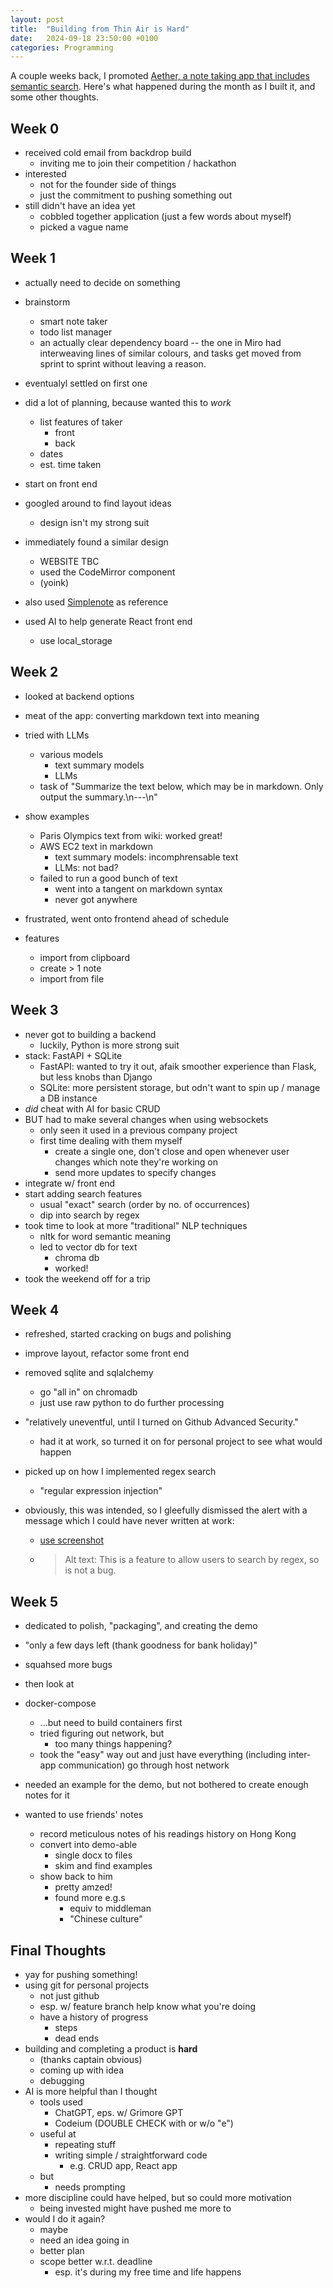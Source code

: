 ```yaml
---
layout: post
title:  "Building from Thin Air is Hard"
date:   2024-09-18 23:50:00 +0100
categories: Programming
---
```


A couple weeks back, I promoted [Aether, a note taking app that includes semantic search](LINK). Here's what happened during the month as I built it, and some other thoughts.

## Week 0

- received cold email from backdrop build
    - inviting me to join their competition / hackathon
- interested
    - not for the founder side of things
    - just the commitment to pushing something out
- still didn't have an idea yet
    - cobbled together application (just a few words about myself)
    - picked a vague name

## Week 1

- actually need to decide on something
- brainstorm
    - smart note taker
    - todo list manager
    - an actually clear dependency board -- the one in Miro had interweaving lines of similar colours, and tasks get moved from sprint to sprint without leaving a reason.
- eventualyl settled on first one
- did a lot of planning, because wanted this to _work_
    - list features of taker
        - front
        - back
    - dates
    - est. time taken

- start on front end
- googled around to find layout ideas
    - design isn't my strong suit
- immediately found a similar design
    - WEBSITE TBC
    - used the CodeMirror component
    - (yoink)
- also used [Simplenote](TBC) as reference
- used AI to help generate React front end
    - use local_storage

## Week 2

- looked at backend options 
- meat of the app: converting markdown text into meaning
- tried with LLMs
    - various models
        - text summary models
        - LLMs
    - task of "Summarize the text below, which may be in markdown. Only output the summary.\n---\n"
- show examples
    - Paris Olympics text from wiki: worked great!
    - AWS EC2 text in markdown
        - text summary models: incomphrensable text
        - LLMs: not bad?
    - failed to run a good bunch of text 
        - went into a tangent on markdown syntax
        - never got anywhere

- frustrated, went onto frontend ahead of schedule
- features
    - import from clipboard
    - create > 1 note
    - import from file

## Week 3

- never got to building a backend
    - luckily, Python is more strong suit
- stack: FastAPI + SQLite
    - FastAPI: wanted to try it out, afaik smoother experience than Flask, but less knobs than Django
    - SQLite: more persistent storage, but odn't want to spin up / manage a DB instance
- _did_ cheat with AI for basic CRUD
- BUT had to make several changes when using websockets
    - only seen it used in a previous company project
    - first time dealing with them myself
        - create a single one, don't close and open whenever user changes which note they're working on
        - send more updates to specify changes
- integrate w/ front end
- start adding search features
    - usual "exact" search (order by no. of occurrences)
    - dip into search by regex
- took time to look at more "traditional" NLP techniques
    - nltk for word semantic meaning
    - led to vector db for text
        - chroma db
        - worked!
- took the weekend off for a trip

## Week 4

- refreshed, started cracking on bugs and polishing
- improve layout, refactor some front end
- removed sqlite and sqlalchemy
    - go "all in" on chromadb
    - just use raw python to do further processing

- "relatively uneventful, until I turned on Github Advanced Security."
    - had it at work, so turned it on for personal project to see what would happen
- picked up on how I implemented regex search
    - "regular expression injection"
- obviously, this was intended, so I gleefully dismissed the alert with a message which I could have never written at work:
    - [use screenshot](https://github.com/LyndonFan/Aether/security/code-scanning/3)
    - > Alt text: This is a feature to allow users to search by regex, so is not a bug.

## Week 5

- dedicated to polish, "packaging", and creating the demo

- "only a few days left (thank goodness for bank holiday)"
- squahsed more bugs
- then look at 
- docker-compose
    - ...but need to build containers first
    - tried figuring out network, but
        - too many things happening?
    - took the "easy" way out and just have everything (including inter-app communication) go through host network

- needed an example for the demo, but not bothered to create enough notes for it
- wanted to use friends' notes
    - record meticulous notes of his readings history on Hong Kong
    - convert into demo-able
        - single docx to files
        - skim and find examples
    - show back to him
        - pretty amzed!
        - found more e.g.s
            - equiv to middleman
            - "Chinese culture"

## Final Thoughts

- yay for pushing something!
- using git for personal projects
    - not just github
    - esp. w/ feature branch help know what you're doing
    - have a history of progress
        - steps
        - dead ends
- building and completing a product is **hard**
    - (thanks captain obvious)
    - coming up with idea
    - debugging
- AI is more helpful than I thought
    - tools used
        - ChatGPT, eps. w/ Grimore GPT
        - Codeium (DOUBLE CHECK with or w/o "e")
    - useful at 
        - repeating stuff
        - writing simple / straightforward code
            - e.g. CRUD app, React app
    - but
        - needs prompting
- more discipline could have helped, but so could more motivation
    - being invested might have pushed me more to
- would I do it again?
    - maybe
    - need an idea going in
    - better plan
    - scope better w.r.t. deadline
        - esp. it's during my free time and life happens